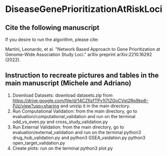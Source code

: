 # DiseaseGenePrioritizationAtRiskLoci
## Cite the following manuscript
If you desire to run the algorithm, please cite:

Martini, Leonardo, et al. "Network Based Approach to Gene Prioritization at Genome-Wide Association Study Loci." arXiv preprint arXiv:2210.16292 (2022).

## Instruction to recreate pictures and tables in the main manuscript (Michele and Adriano)
1. Download Datasets: download datasets.zip from https://drive.google.com/file/d/14CZfizfTPy1I7tZGoCVst2Rp9kp6-PJz/view?usp=sharing and unizip it in the main directory.
2. Run Computational Validation: from the main directory, go to evaluation/computational_validation and run on the terminal odd_vs_even.py and cross_study_validation.py
3. Run External Validation: from the main directory, go to evaluation/external_validation and run on the terminal python3 drug_hub_validation.py and python3 GSEA_vaidation.py python3 open_target_validation.py
4. Create plots: run on the terminal python3 plot.py

